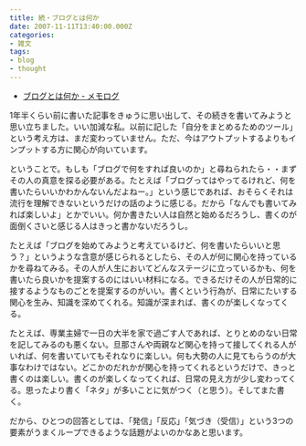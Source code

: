 ```yaml
---
title: 続・ブログとは何か
date: 2007-11-11T13:40:00.000Z
categories:
- 雑文
tags:
- blog
- thought
---
```

*   [ブログとは何か \- メモログ](/blog//2006/04/post_130/)

1年半くらい前に書いた記事をきゅうに思い出して、その続きを書いてみようと思い立ちました。いい加減な私。以前に記した「自分をまとめるためのツール」という考え方は、まだ変わっていません。ただ、今はアウトプットするよりもインプットする方に関心が向いています。

<!-- more -->

ということで。もしも「ブログで何をすれば良いのか」と尋ねられたら・・まずその人の真意を探る必要がある。たとえば「ブログってはやってるけれど、何を書いたらいいかわかんないんだよねー。」という感じであれば、おそらくそれは流行を理解できないというだけの話のように感じる。だから「なんでも書いてみれば楽しいよ」とかでいい。何か書きたい人は自然と始めるだろうし、書くのが面倒くさいと感じる人はきっと書かないだろうし。

たとえば「ブログを始めてみようと考えているけど、何を書いたらいいと思う？」というような含意が感じられるとしたら、その人が何に関心を持っているかを尋ねてみる。その人が人生においてどんなステージに立っているかも、何を書いたら良いかを提案するのにはいい材料になる。できるだけその人が日常的に接するようなものごとを提案するのがいい。書くという行為が、日常にたいする関心を生み、知識を深めてくれる。知識が深まれば、書くのが楽しくなってくる。

たとえば、専業主婦で一日の大半を家で過ごす人であれば、とりとめのない日常を記してみるのも悪くない。旦那さんや両親など関心を持って接してくれる人がいれば、何を書いていてもそれなりに楽しい。何も大勢の人に見てもらうのが大事なわけではない。どこかのだれかが関心を持ってくれるというだけで、きっと書くのは楽しい。書くのが楽しくなってくれば、日常の見え方が少し変わってくる。思ったより書く「ネタ」が多いことに気がつく（と思う）。そしてまた書く。

だから、ひとつの回答としては、「発信」「反応」「気づき（受信）」という3つの要素がうまくループできるような話題がよいのかなあと思います。
